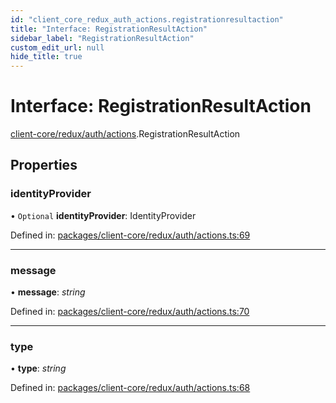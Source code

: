 ```yaml
---
id: "client_core_redux_auth_actions.registrationresultaction"
title: "Interface: RegistrationResultAction"
sidebar_label: "RegistrationResultAction"
custom_edit_url: null
hide_title: true
---
```


# Interface: RegistrationResultAction

[client-core/redux/auth/actions](../modules/client_core_redux_auth_actions.md).RegistrationResultAction

## Properties

### identityProvider

• `Optional` **identityProvider**: IdentityProvider

Defined in: [packages/client-core/redux/auth/actions.ts:69](https://github.com/xr3ngine/xr3ngine/blob/9d253dc38/packages/client-core/redux/auth/actions.ts#L69)

___

### message

• **message**: *string*

Defined in: [packages/client-core/redux/auth/actions.ts:70](https://github.com/xr3ngine/xr3ngine/blob/9d253dc38/packages/client-core/redux/auth/actions.ts#L70)

___

### type

• **type**: *string*

Defined in: [packages/client-core/redux/auth/actions.ts:68](https://github.com/xr3ngine/xr3ngine/blob/9d253dc38/packages/client-core/redux/auth/actions.ts#L68)
